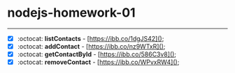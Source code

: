 # nodejs-homework-01
------------
- [x] :octocat: **listContacts** - [https://ibb.co/1dgJS42]();
- [x] :octocat: **addContact** - [https://ibb.co/nz9WTxR]();
- [x] :octocat: **getContactById** - [https://ibb.co/586C3v8]();
- [x] :octocat: **removeContact** - [https://ibb.co/WPvxRW4]();
